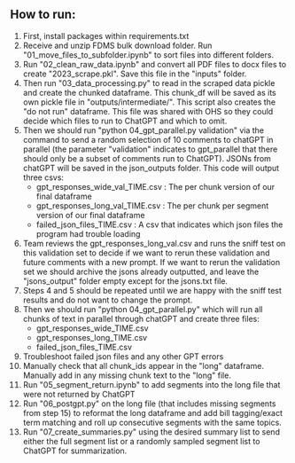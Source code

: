 ## How to run:
1. First, install packages within requirements.txt
2. Receive and unzip FDMS bulk download folder. Run "01_move_files_to_subfolder.ipynb" to sort files into different folders.
3. Run "02_clean_raw_data.ipynb" and convert all PDF files to docx files to create "2023_scrape.pkl". Save this file in the "inputs" folder.
6. Then run "03_data_processing.py" to read in the scraped data pickle and create the chunked dataframe. This chunk_df will be saved as its own pickle file in "outputs/intermediate/". This script also creates the "do not run" dataframe. This file was shared with OHS so they could decide which files to run to ChatGPT and which to omit.
8. Then we should run "python 04_gpt_parallel.py validation" via the command to send a random selection of 10 comments to chatGPT in parallel (the parameter "validation" indicates to gpt_parallel that there should only be a subset of comments run to ChatGPT). JSONs from chatGPT will be saved in the json_outputs folder. This code will output three csvs:
    - gpt_responses_wide_val_TIME.csv : The per chunk version of our final dataframe
    - gpt_responses_long_val_TIME.csv : The per chunk per segment version of our final dataframe
    - failed_json_files_TIME.csv : A csv that indicates which json files the program had trouble loading
9. Team reviews the gpt_responses_long_val.csv and runs the sniff test on this validation set to decide if we want to rerun these validation and future comments with a new prompt. If we want to rerun the validation set we should archive the jsons already outputted, and leave the "jsons_output" folder empty except for the jsons.txt file.
10. Steps 4 and 5 should be repeated until we are happy with the sniff test results and do not want to change the prompt. 
11. Then we should run "python 04_gpt_parallel.py" which will run all chunks of text in parallel through chatGPT and create three files:
    - gpt_responses_wide_TIME.csv
    - gpt_responses_long_TIME.csv
    - failed_json_files_TIME.csv
12. Troubleshoot failed json files and any other GPT errors
13. Manually check that all chunk_ids appear in the "long" dataframe. Manually add in any missing chunk text to the "long" file. 
15. Run "05_segment_return.ipynb" to add segments into the long file that were not returned by ChatGPT
16. Run "06_postgpt.py" on the long file (that includes missing segments from step 15) to reformat the long dataframe and add bill tagging/exact term matching and roll up consecutive segments with the same topics.
17. Run "07_create_summaries.py" using the desired summary list to send either the full segment list or a randomly sampled segment list to ChatGPT for summarization.
